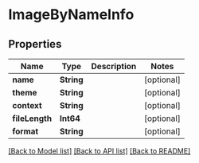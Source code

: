 # ImageByNameInfo

## Properties
Name | Type | Description | Notes
------------ | ------------- | ------------- | -------------
**name** | **String** |  | [optional] 
**theme** | **String** |  | [optional] 
**context** | **String** |  | [optional] 
**fileLength** | **Int64** |  | [optional] 
**format** | **String** |  | [optional] 

[[Back to Model list]](../README.md#documentation-for-models) [[Back to API list]](../README.md#documentation-for-api-endpoints) [[Back to README]](../README.md)


